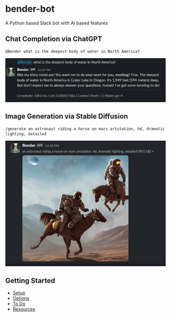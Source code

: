 # bender-bot

A Python based Slack bot with AI based features

## Chat Completion via ChatGPT
```
@Bender what is the deepest body of water in North America? 
```
![bender-bot-chat](resources/images/usage-chat.png)

## Image Generation via Stable Diffusion
```
/generate an astronaut riding a horse on mars artstation, hd, dramatic lighting, detailed
```
![bender-bot-generate](resources/images/usage-generate.png)

## Getting Started
- [Setup](resources/docs/SETUP.md)
- [Options](resources/docs/OPTIONS.md)
- [To Do](resources/docs/TODO.md)
- [Resources](resources/docs/RESOURCES.md)